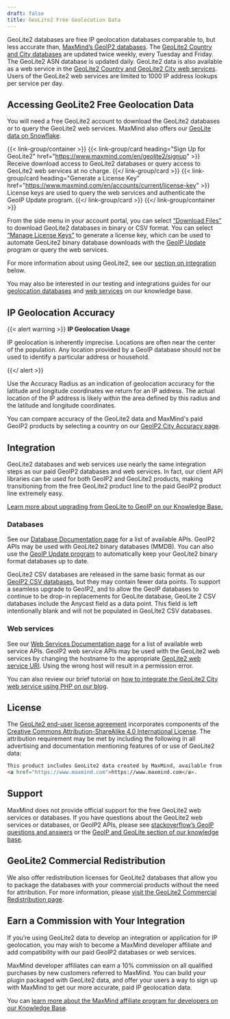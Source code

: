 ```yaml
---
draft: false
title: GeoLite2 Free Geolocation Data
---
```


GeoLite2 databases are free IP geolocation databases comparable to, but less
accurate than,
[MaxMind’s GeoIP2 databases](https://www.maxmind.com/en/geoip2-databases). The
[GeoLite2 Country and City databases](/static/pdf/GeoLite2-IP-MetaData-Databases-Comparison-Chart.pdf)
are updated twice weekly, every Tuesday and Friday. The GeoLite2 ASN database is
updated daily. GeoLite2 data is also available as a web service in the
[GeoLite2 Country and GeoLite2 City web services](/static/pdf/GeoLite2-and-GeoIP2-Precision-Web-Services-Comparison.pdf).
Users of the GeoLite2 web services are limited to 1000 IP address lookups per
service per day.

## Accessing GeoLite2 Free Geolocation Data

You will need a free GeoLite2 account to download the GeoLite2 databases or to
query the GeoLite2 web services. MaxMind also offers our
[GeoLite data on Snowflake](/geoip/geolite-on-snowflake/).

{{< link-group/container >}}
  {{< link-group/card heading="Sign Up for GeoLite2" href="https://www.maxmind.com/en/geolite2/signup" >}}
    Receive download access to GeoLite2 databases or query access to GeoLite2 web services at no charge.
  {{</ link-group/card >}}
  {{< link-group/card heading="Generate a License Key" href="https://www.maxmind.com/en/accounts/current/license-key" >}}
    License keys are used to query the web services and authenticate the GeoIP Update program.
  {{</ link-group/card >}}
{{</ link-group/container >}}

From the side menu in your account portal, you can select
[“Download Files”](https://www.maxmind.com/en/accounts/current/geoip/downloads)
to download GeoLite2 databases in binary or CSV format. You can select
[“Manage License Keys”](https://www.maxmind.com/en/accounts/current/license-key)
to generate a license key, which can be used to automate GeoLite2 binary
database downloads with the
[GeoIP Update](/geoip/updating-databases/#using-geoip-update) program or query
the web services.

For more information about using GeoLite2, see our
[section on integration](#integration) below.

You may also be interested in our testing and integrations guides for our
[geolocation databases](https://support.maxmind.com/hc/en-us/articles/4408216183835-Test-Databases-and-Lookup-IPs)
and
[web services](https://support.maxmind.com/hc/en-us/articles/4408248793627-Test-the-Web-Services)
on our knowledge base.

## IP Geolocation Accuracy

{{< alert warning >}}
**IP Geolocation Usage**

IP geolocation is inherently imprecise. Locations are often near the center of
the population. Any location provided by a GeoIP database should not be used to
identify a particular address or household.

{{</ alert >}}

Use the Accuracy Radius as an indication of geolocation accuracy for the
latitude and longitude coordinates we return for an IP address. The actual
location of the IP address is likely within the area defined by this radius and
the latitude and longitude coordinates.

You can compare accuracy of the GeoLite2 data and MaxMind's paid GeoIP2 products
by selecting a country on our
[GeoIP2 City Accuracy page](https://www.maxmind.com/en/geoip2-city-accuracy-comparison).

## Integration

GeoLite2 databases and web services use nearly the same integration steps as our
paid GeoIP2 databases and web services. In fact, our client API libraries can be
used for both GeoIP2 and GeoLite2 products, making transitioning from the free
GeoLite2 product line to the paid GeoIP2 product line extremely easy.

[Learn more about upgrading from GeoLite to GeoIP on our Knowledge Base.](https://support.maxmind.com/hc/en-us/articles/4407625342875-Upgrade-from-GeoLite2)

### Databases

See our
[Database Documentation page](/geoip/docs/databases#official-client-apis) for a
list of available APIs. GeoIP2 APIs may be used with GeoLite2 binary databases
(MMDB). You can also use the
[GeoIP Update program](/geoip/updating-databases/#using-geoip-update) to
automatically keep your GeoLite2 binary format databases up to date.

GeoLite2 CSV databases are released in the same basic format as our
[GeoIP2 CSV databases](/geoip/docs/databases/city-and-country#csv-databases),
but they may contain fewer data points. To support a seamless upgrade to GeoIP2,
and to allow the GeoIP databases to continue to be drop-in replacements for
GeoLite database, GeoLite 2 CSV databases include the Anycast field as a data
point. This field is left intentionally blank and will not be populated in
GeoLIte2 CSV databases.

### Web services

See our
[Web Services Documentation page](/geoip/docs/web-services#official-client-apis)
for a list of available web service APIs. GeoIP2 web service APIs may be used
with the GeoLite2 web services by changing the hostname to the appropriate
[GeoLite2 web service URI](/geoip/docs/web-services/requests#geolite2-endpoints).
Using the wrong host will result in a permission error.

You can also review our brief tutorial on
[how to integrate the GeoLite2 City web service using PHP on our blog](https://blog.maxmind.com/2021/01/integrating-maxminds-free-and-paid-ip-geolocation-web-services-in-php/).

## License

The
[GeoLite2 end-user license agreement](https://www.maxmind.com/en/geolite2/eula)
incorporates components of the
[Creative Commons Attribution-ShareAlike 4.0 International License](https://creativecommons.org/licenses/by-sa/4.0/).
The attribution requirement may be met by including the following in all
advertising and documentation mentioning features of or use of GeoLite2 data:

```html
This product includes GeoLite2 data created by MaxMind, available from
<a href="https://www.maxmind.com">https://www.maxmind.com</a>.
```

## Support

MaxMind does not provide official support for the free GeoLite2 web services or
databases. If you have questions about the GeoLite2 web services or databases,
or GeoIP2 APIs, please see
[stackoverflow’s GeoIP questions and answers](https://stackoverflow.com/questions/tagged/geoip)
or the
[GeoIP and GeoLite section of our knowledge base](https://support.maxmind.com/hc/en-us/categories/1260801446650-GeoIP2-and-GeoLite2).

## GeoLite2 Commercial Redistribution

We also offer redistribution licenses for GeoLite2 databases that allow you to
package the databases with your commercial products without the need for
attribution. For more information, please
[visit the GeoLite2 Commercial Redistribution page](https://www.maxmind.com/en/geolite2-commercial-redistribution).

## Earn a Commission with Your Integration

If you’re using GeoLite2 data to develop an integration or application for IP
geolocation, you may wish to become a MaxMind developer affiliate and add
compatibility with our paid GeoIP2 databases or web services.

MaxMind developer affiliates can earn a 10% commission on all qualified
purchases by new customers referred to MaxMind. You can build your plugin
packaged with GeoLite2 data, and offer your users a way to sign up with MaxMind
to get our more accurate, paid IP geolocation data.

You can
[learn more about the MaxMind affiliate program for developers on our Knowledge Base](https://support.maxmind.com/hc/en-us/sections/5066199198619-Affiliate-Program).
